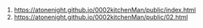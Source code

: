<!-- https://github.com/AtOneNight/0002kitchenMan-->

1. <https://atonenight.github.io/0002kitchenMan/public/index.html>
1. <https://atonenight.github.io/0002kitchenMan/public/02.html>
